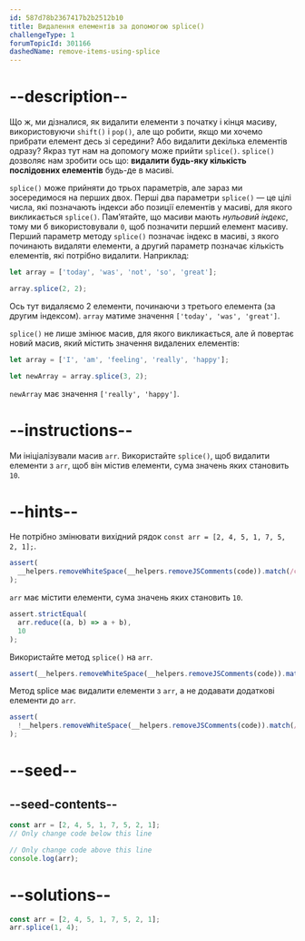 ```yaml
---
id: 587d78b2367417b2b2512b10
title: Видалення елементів за допомогою splice()
challengeType: 1
forumTopicId: 301166
dashedName: remove-items-using-splice
---
```


# --description--

Що ж, ми дізналися, як видалити елементи з початку і кінця масиву, використовуючи `shift()` і `pop()`, але що робити, якщо ми хочемо прибрати елемент десь зі середини? Або видалити декілька елементів одразу? Якраз тут нам на допомогу може прийти `splice()`. `splice()` дозволяє нам зробити ось що: **видалити будь-яку кількість послідовних елементів** будь-де в масиві.

`splice()` може прийняти до трьох параметрів, але зараз ми зосередимося на перших двох. Перші два параметри `splice()` — це цілі числа, які позначають індекси або позиції елементів у масиві, для якого викликається `splice()`. Пам’ятайте, що масиви мають *нульовий індекс*, тому ми б використовували `0`, щоб позначити перший елемент масиву. Перший параметр методу `splice()` позначає індекс в масиві, з якого починають видаляти елементи, а другий параметр позначає кількість елементів, які потрібно видалити. Наприклад:

```js
let array = ['today', 'was', 'not', 'so', 'great'];

array.splice(2, 2);
```

Ось тут видаляємо 2 елементи, починаючи з третього елемента (за другим індексом). `array` матиме значення `['today', 'was', 'great']`.

`splice()` не лише змінює масив, для якого викликається, але й повертає новий масив, який містить значення видалених елементів:

```js
let array = ['I', 'am', 'feeling', 'really', 'happy'];

let newArray = array.splice(3, 2);
```

`newArray` має значення `['really', 'happy']`.

# --instructions--

Ми ініціалізували масив `arr`. Використайте `splice()`, щоб видалити елементи з `arr`, щоб він містив елементи, сума значень яких становить `10`.

# --hints--

Не потрібно змінювати вихідний рядок `const arr = [2, 4, 5, 1, 7, 5, 2, 1];`.

```js
assert(
  __helpers.removeWhiteSpace(__helpers.removeJSComments(code)).match(/constarr=\[2,4,5,1,7,5,2,1\];?/)
);
```

`arr` має містити елементи, сума значень яких становить `10`.

```js
assert.strictEqual(
  arr.reduce((a, b) => a + b),
  10
);
```

Використайте метод `splice()` на `arr`.

```js
assert(__helpers.removeWhiteSpace(__helpers.removeJSComments(code)).match(/arr\.splice\(/));
```

Метод splice має видалити елементи з `arr`, а не додавати додаткові елементи до `arr`.

```js
assert(
  !__helpers.removeWhiteSpace(__helpers.removeJSComments(code)).match(/arr\.splice\(\d+,\d+,\d+.*\)/g)
);
```

# --seed--

## --seed-contents--

```js
const arr = [2, 4, 5, 1, 7, 5, 2, 1];
// Only change code below this line

// Only change code above this line
console.log(arr);
```

# --solutions--

```js
const arr = [2, 4, 5, 1, 7, 5, 2, 1];
arr.splice(1, 4);
```
